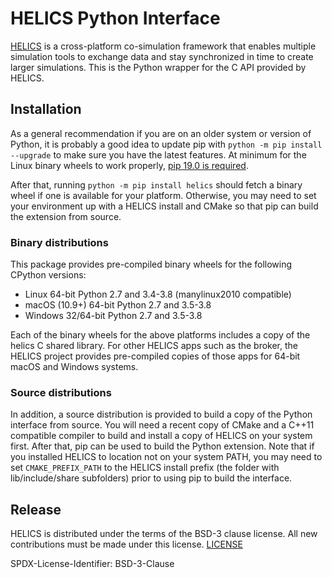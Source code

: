 # HELICS Python Interface
[HELICS](https://github.com/GMLC-TDC/HELICS) is a cross-platform co-simulation framework that enables multiple
simulation tools to exchange data and stay synchronized in time to create larger simulations. This is the Python
wrapper for the C API provided by HELICS.

## Installation
As a general recommendation if you are on an older system or version of Python, it is probably a good idea to
update pip with `python -m pip install --upgrade` to make sure you have the latest features. At minimum for
the Linux binary wheels to work properly, [pip 19.0 is required](https://packaging.python.org/specifications/platform-compatibility-tags/#manylinux-compatibility-support).

After that, running `python -m pip install helics` should fetch a binary wheel if one is available for your
platform. Otherwise, you may need to set your environment up with a HELICS install and CMake so that pip can
build the extension from source.

### Binary distributions
This package provides pre-compiled binary wheels for the following CPython versions:

* Linux 64-bit Python 2.7 and 3.4-3.8 (manylinux2010 compatible)
* macOS (10.9+) 64-bit Python 2.7 and 3.5-3.8
* Windows 32/64-bit Python 2.7 and 3.5-3.8

Each of the binary wheels for the above platforms includes a copy of the helics C shared library. For other
HELICS apps such as the broker, the HELICS project provides pre-compiled copies of those apps for 64-bit
macOS and Windows systems.

### Source distributions
In addition, a source distribution is provided to build a copy of the Python interface from source. You will
need a recent copy of CMake and a C++11 compatible compiler to build and install a copy of HELICS on your system
first. After that, pip can be used to build the Python extension. Note that if you installed HELICS to location
not on your system PATH, you may need to set `CMAKE_PREFIX_PATH` to the HELICS install prefix (the folder
with lib/include/share subfolders) prior to using pip to build the interface.


## Release
HELICS is distributed under the terms of the BSD-3 clause license. All new
contributions must be made under this license. [LICENSE](LICENSE)

SPDX-License-Identifier: BSD-3-Clause
